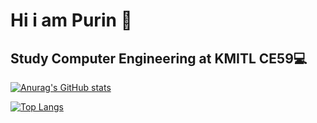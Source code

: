 
# Hi i am Purin  🤗

## Study Computer Engineering at KMITL CE59💻

[![Anurag's GitHub stats](https://github-readme-stats.vercel.app/api?username=cs0041&show_icons=true&theme=merko)](https://github.com/cs0041)

[![Top Langs](https://github-readme-stats.vercel.app/api/top-langs/?username=cs0041&layout=compact&hide=c%2B%2B,html,java,css&theme=merko)](https://github.com/cs0041)
